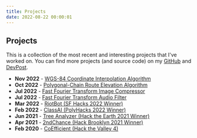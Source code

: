 ```yaml
---
title: Projects
date: 2022-08-22 00:00:01
---
```


## Projects
This is a collection of the most recent and interesting projects that I've worked on. You can find more projects (and source code) on my [GitHub](https://github.com/ryan-lam) and [DevPost](https://devpost.com/ryanlam285).

- **Nov 2022** - [WGS-84 Coordinate Interpolation Algorithm](https://github.com/uw-midsun/strategy_xv/tree/main/routemodel/routemodel)
- **Oct 2022** - [Polygonal-Chain Route Elevation Algorithm](https://github.com/uw-midsun/strategy_xv/tree/main/routemodel/elevations)
- **Jul 2022** - [Fast Fourier Transform Image Compressor](/projects/fft-image-compressor)
- **Jul 2022** - [Fast Fourier Transform Audio Filter](/projects/fft-audio-filter)
- **Mar 2022** - [RiotBot (SF Hacks 2022 Winner)](https://devpost.com/software/riotbot)
- **Feb 2022** - [ClassAI (PolyHacks 2022 Winner)](https://github.com/ryan-lam/polyhacks2022)
- **Jun 2021** - [Tree Analyzer (Hack the Earth 2021 Winner)](https://devpost.com/software/tree-analyzer)
- **Apr 2021** - [2ndChance (Hack Brooklyn 2021 Winner)](https://devpost.com/software/2ndchance)
- **Feb 2020** - [CoEfficient (Hack the Valley 4)](https://devpost.com/software/coefficient)
